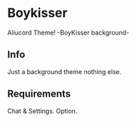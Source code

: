 # Boykisser
Aliucord Theme! -BoyKisser background-

## Info
Just a background theme nothing else.

## Requirements
Chat & Settings. Option.
